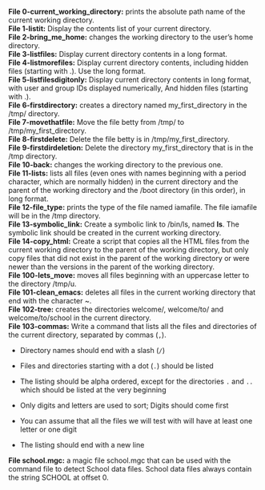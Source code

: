 **File 0-current_working_directory:** prints the absolute path name of the current working directory.  
**File 1-listit:** Display the contents list of your current directory.  
**File 2-bring_me_home:** changes the working directory to the user’s home directory.  
**File 3-listfiles:** Display current directory contents in a long format.  
**File 4-listmorefiles:** Display current directory contents, including hidden files (starting with .). Use the long format.  
**File 5-listfilesdigitonly:** Display current directory contents in long format, with user and group IDs displayed numerically, And hidden files (starting with .).  
**File 6-firstdirectory:** creates a directory named my_first_directory in the /tmp/ directory.  
**File 7-movethatfile:** Move the file betty from /tmp/ to /tmp/my_first_directory.  
**File 8-firstdelete:** Delete the file betty is in /tmp/my_first_directory.  
**File 9-firstdirdeletion:** Delete the directory my_first_directory that is in the /tmp directory.  
**File 10-back:** changes the working directory to the previous one.  
**File 11-lists:** lists all files (even ones with names beginning with a period character, which are normally hidden) in the current directory and the parent of the working directory and the /boot directory (in this order), in long format.  
**File 12-file_type:** prints the type of the file named iamafile. The file iamafile will be in the /tmp directory.  
**File 13-symbolic_link:** Create a symbolic link to /bin/ls, named __ls__. The symbolic link should be created in the current working directory.  
**File 14-copy_html:** Create a script that copies all the HTML files from the current working directory to the parent of the working directory, but only copy files that did not exist in the parent of the working directory or were newer than the versions in the parent of the working directory.  
**File 100-lets_move:** moves all files beginning with an uppercase letter to the directory /tmp/u.  
**File 101-clean_emacs:** deletes all files in the current working directory that end with the character ~.  
**File 102-tree:** creates the directories welcome/, welcome/to/ and welcome/to/school in the current directory.  
**File 103-commas:** Write a command that lists all the files and directories of the current directory, separated by commas (`,`).

-   Directory names should end with a slash (`/`)  
    
-   Files and directories starting with a dot (`.`) should be listed  
    
-   The listing should be alpha ordered, except for the directories  `.`  and  `..`  which should be listed at the very beginning
-   Only digits and letters are used to sort; Digits should come first
-   You can assume that all the files we will test with will have at least one letter or one digit
-   The listing should end with a new line  
  
**File school.mgc:** a magic file school.mgc that can be used with the command file to detect School data files. School data files always contain the string SCHOOL at offset 0.  

